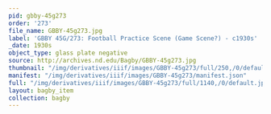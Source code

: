 ```yaml
---
pid: gbby-45g273
order: '273'
file_name: GBBY-45g273.jpg
label: 'GBBY 45G/273: Football Practice Scene (Game Scene?) - c1930s'
_date: 1930s
object_type: glass plate negative
source: http://archives.nd.edu/Bagby/GBBY-45g273.jpg
thumbnail: "/img/derivatives/iiif/images/GBBY-45g273/full/250,/0/default.jpg"
manifest: "/img/derivatives/iiif/images/GBBY-45g273/manifest.json"
full: "/img/derivatives/iiif/images/GBBY-45g273/full/1140,/0/default.jpg"
layout: bagby_item
collection: bagby
---
```

